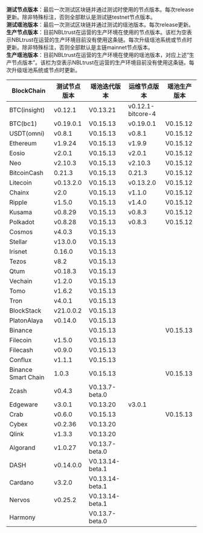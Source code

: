 **测试节点版本**：最后一次测试区块链并通过测试时使用的节点版本。每次release更新。除非特殊标注，否则全部默认是测试链testnet节点版本。<br/>
**测试瑶池版本**：最后一次测试区块链并通过测试的瑶池版本。每次release更新。<br/>
**生产节点版本**：目前NBLtrust在运营的生产环境在使用的节点版本。该栏为空表示NBLtrust在运营的生产环境目前没有使用这条链。每次升级瑶池系统或节点时更新。除非特殊标注，否则全部默认是主链mainnet节点版本。<br/>
**生产瑶池版本**：目前NBLtrust在运营的生产环境在使用的瑶池版本，对应上述“生产节点版本”。该栏为空表示NBLtrust在运营的生产环境目前没有使用这条链。每次升级瑶池系统或节点时更新。<br/>


| BlockChain  | 测试节点版本 | 瑶池迭代版本 | 运维节点版本 | 瑶池生产版本 |
| ----------- | ---------- | ---------- | ---------- | ---------- | 
| BTC(insight) | v0.12.1    | V0.13.21 |    v0.12.1-bitcore-4  |  |
| BTC(bc1)    | v0.19.0.1    | V0.15.13 |    v0.19.0.1  | V0.15.12 |
| USDT(omni) | v0.8.1    | V0.15.13 |    v0.8.1  | V0.15.12 |
| Ethereum    | v1.9.24     | V0.15.13 |     	v1.9.9 | V0.15.12 |
| Eosio       | v2.0.1 | V0.15.13 | v2.0.1 | V0.15.12 |
| Neo         | v2.10.3    | V0.15.13 |    	v2.10.3 | V0.15.12   |
| BitcoinCash | 0.21.3     | V0.15.13 | 0.21.3   | V0.15.12 |
| Litecoin    | v0.13.2.0    | V0.15.13 |   v0.13.2.0   | V0.15.12 |
| Chainx      | v2.0     | V0.15.13 |  v1.1.0    | V0.15.12 | 
| Ripple      | v1.5.0     | V0.15.13 |  	v1.4.0    | V0.15.12 |
| Kusama      | v0.8.29    | V0.15.13 |  v0.8.3  | V0.15.12 | 
| Polkadot      | v0.8.28    | V0.15.13 |  v0.8.3  | V0.15.12 |
| Cosmos      | v4.0.3      | V0.15.13 |    |  |
| Stellar     | v13.0.0    | V0.15.13 |    |  |
| Irisnet     | 0.16.0    | V0.15.13 |  	   |  |
| Tezos       | v8.2   | V0.15.13 |      |  |
| Qtum        | v0.18.3    | V0.15.13 |     |  | 
| Vechain     | v1.2.0     | V0.15.13 |      |  |
| Tomo        | v1.6.2     | V0.15.13 |      |  | 
| Tron        | v4.0.1 | V0.15.13 |     	       |  |
| BlockStack  | v21.0.0.2 | V0.15.13 |     	       |  |
| PlatonAlaya      | v0.14.0   | V0.15.13 |   |    |
| Binance     | |V0.15.13 | |V0.15.13
| Filecoin     |v1.5.0 |V0.15.13 | |
| Filecash     |v0.9.0 |V0.15.13 | |
| Conflux     |v1.1.1 |V0.15.13 | |
| Binance Smart Chain    |1.0.3 |V0.15.13 | |V0.15.13
| Zcash       | v0.4.3     | V0.13.7-beta.0 |   	   |  | 
| Edgeware    | v3.0.1    | V0.13.20 | v3.0.1     |       | 
| Crab        |  v0.6.0   | V0.15.13 |         | V0.15.13    |
| Cybex       | v0.2.36    | V0.13.20 |   	  |  |
| Qlink       | v1.3.3     | V0.13.20 |  | |
| Algorand    | v1.0.27    | V0.13.7-beta.0 |      |  |
| DASH        | v0.14.0.0   | V0.13.14-beta.1 |        |    |
| Cardano     | v3.2.0     | V0.13.14-beta.1 |            |            | 
| Nervos      | v0.25.2   | V0.13.14-beta.1 |            |         | 
| Harmony     |            | V0.13.7-beta.0 |            | | 
